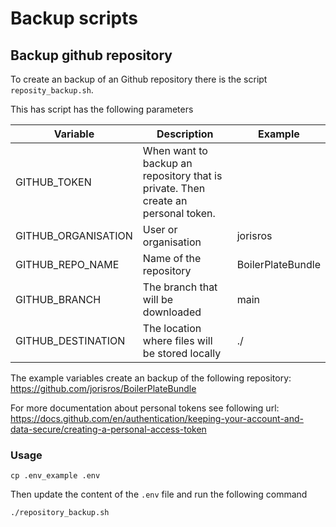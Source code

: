 # Backup scripts

## Backup github repository
To create an backup of an Github repository there is the script ``reposity_backup.sh``.

This has script has the following parameters

| Variable | Description | Example |
|----------|-------------|---------|
| GITHUB_TOKEN        | When want to backup an repository that is private. Then create an personal token.   |   |
| GITHUB_ORGANISATION | User or organisation | jorisros |
| GITHUB_REPO_NAME    | Name of the repository | BoilerPlateBundle |
| GITHUB_BRANCH       | The branch that will be downloaded | main |
| GITHUB_DESTINATION  | The location where files will be stored locally | ./ |

The example variables create an backup of the following repository: https://github.com/jorisros/BoilerPlateBundle

For more documentation about personal tokens see following url: https://docs.github.com/en/authentication/keeping-your-account-and-data-secure/creating-a-personal-access-token

### Usage
```
cp .env_example .env
```
Then update the content of the ``.env`` file and run the following command
```
./repository_backup.sh
```